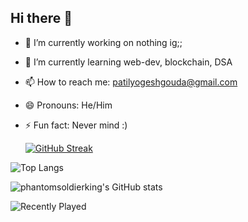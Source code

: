 ## Hi there 👋
- 🔭 I’m currently working on nothing ig;;
- 🌱 I’m currently learning web-dev, blockchain, DSA
- 📫 How to reach me: patilyogeshgouda@gmail.com
- 😄 Pronouns: He/Him
- ⚡ Fun fact: Never mind :)


  [![GitHub Streak](https://github-readme-streak-stats.herokuapp.com/?user=phantomsoldierking)](https://git.io/streak-stats)


![Top Langs](https://github-readme-stats.vercel.app/api/top-langs/?username=phantomsoldierking&langs_count=8)

![phantomsoldierking's GitHub stats](https://github-readme-stats.vercel.app/api?username=phantomsoldierking&theme=date_night&show_icons=true)

![Recently Played](https://spotify-recently-played-readme.vercel.app/api?user=31kpr4u27tzf5d7ttggpstootdce&count=1)

<!--
**phantomsoldierking/phantomsoldierking** is a ✨ _special_ ✨ repository because its `README.md` (this file) appears on your GitHub profile.

Here are some ideas to get you started:


-->
